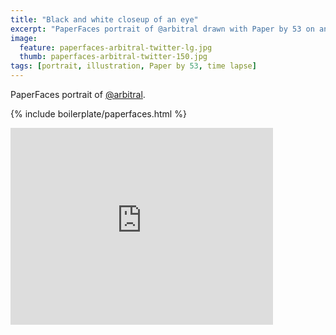 ```yaml
---
title: "Black and white closeup of an eye"
excerpt: "PaperFaces portrait of @arbitral drawn with Paper by 53 on an iPad."
image: 
  feature: paperfaces-arbitral-twitter-lg.jpg
  thumb: paperfaces-arbitral-twitter-150.jpg
tags: [portrait, illustration, Paper by 53, time lapse]
---
```


PaperFaces portrait of [@arbitral](http://twitter.com/arbitral).

{% include boilerplate/paperfaces.html %}

<iframe width="420" height="315" src="http://www.youtube.com/embed/1VpNH3EQUg8" frameborder="0"> </iframe>
